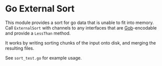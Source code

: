 # Go External Sort #

This module provides a sort for go data that is unable to fit into memory.
Call `ExternalSort` with channels to any interfaces that are [Gob](http://golang.org/pkg/encoding/gob)-encodable 
and provide a `LessThan` method. 

It works by writing sorting chunks of the input onto disk, and merging the
resulting files.

See `sort_test.go` for example usage.
